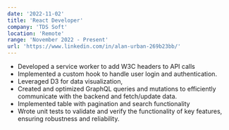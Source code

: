 ```yaml
---
date: '2022-11-02'
title: 'React Developer'
company: 'TDS Soft'
location: 'Remote'
range: 'November 2022 - Present'
url: 'https://www.linkedin.com/in/alan-urban-269b23bb/'
---
```


- Developed a service worker to add W3C headers to API calls
- Implemented a custom hook to handle user login and authentication.
- Leveraged D3 for data visualization,
- Created and optimized GraphQL queries and mutations to efficiently communicate with the backend and fetch/update data.
- Implemented table with pagination and search functionality
- Wrote unit tests to validate and verify the functionality of key features, ensuring robustness and reliability.
